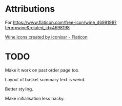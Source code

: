 # Attributions

For https://www.flaticon.com/free-icon/wine_4698198?term=wine&related_id=4698198

<a href="https://www.flaticon.com/free-icons/wine" title="wine icons">Wine icons created by iconixar - Flaticon</a>


# TODO

Make it work on past order page too.

Layout of basket summary text is weird.

Better styling.

Make initialisation less hacky.

